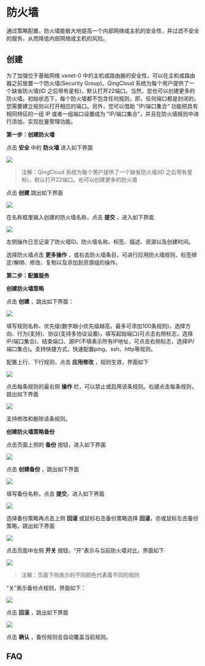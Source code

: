 ---
---

# 防火墙 

  通过策略配置，防火墙能极大地提高一个内部网络或主机的安全性，并过滤不安全的服务，从而降低内部网络或主机的风险。


## 创建

为了加强位于基础网络 vxnet-0 中的主机或路由器的安全性，可以在主机或路由器之前放置一个防火墙(Security Group)。QingCloud 系统为每个用户提供了一个缺省防火墙(ID 之后带有星标)，默认打开22端口。当然，您也可以创建更多的防火墙。初始状态下，每个防火墙都不包含任何规则，即，任何端口都是封闭的，您需要建立规则以打开相应的端口。另外，您可以借助 "IP/端口集合" 功能把具有相同特征的一组 IP 或者一组端口设置成为 "IP/端口集合"，并且在防火墙规则中进行添加，实现批量管理功能。

**第一步：创建防火墙**

点击 **安全** 中的 **防火墙** 进入如下界面

[![](_images/create_sg_1.png)](_images/create_sg_1.png)

> 注解：QingCloud 系统为每个用户提供了一个缺省防火墙(ID 之后带有星标)，默认打开22端口。也可以创建更多的防火墙

点击 **创建** 跳出如下界面

[![](_images/create_sg_2.png)](_images/create_sg_2.png)

在名称框里输入创建的防火墙名称，点击 **提交** ，进入如下界面

[![](_images/create_sg_3.png)](_images/create_sg_3.png)

左侧操作日志记录了防火墙ID、防火墙名称、标签、描述、资源以及创建时间。

选择防火墙点击 **更多操作** ，或右击防火墙条目，可进行应用防火墙规则、标签绑定/解绑、修改、复制以及添加到资源组的操作。

**第二步：配置服务**

**创建防火墙策略**

点击 **创建** ，跳出如下界面：

[![](_images/create_sg_4.png)](_images/create_sg_4.png)

填写规则名称、优先级(数字越小优先级越高，最多可添加100条规则)，选择方向、行为(支持)、协议(支持多协议设置)，填写起始端口(可点击右侧标志，选择IP/端口集合)、结束端口、源IP(不填表示所有IP地址，可点击右侧标志，选择IP/端口集合)。支持快捷方式，快速配置ping、ssh、http等规则。

配置上行、下行规则，点击 **应用修改** ，规则生效，界面如下

[![](_images/create_sg_5.png)](_images/create_sg_5.png)

点击每条规则的最右侧 **操作** 栏，可以禁止或启用该条规则。右键点击每条规则，跳出如下界面

[![](_images/create_sg_6.png)](_images/create_sg_6.png)

支持修改和删除该条规则。

**创建防火墙策略备份**

点击页面上侧的 **备份** 按钮，进入如下界面

[![](_images/create_sg_7.png)](_images/create_sg_7.png)

点击 **创建备份** ，跳出如下界面

[![](_images/create_sg_8.png)](_images/create_sg_8.png)

填写备份名称，点击 **提交**，进入如下界面

[![](_images/create_sg_9.png)](_images/create_sg_9.png)

选择备份策略再点击上侧 **回滚** 或鼠标右击备份策略选择 **回滚**，亦或鼠标左击备份策略，跳出如下界面

[![](_images/create_sg_10.png)](_images/create_sg_10.png)

点击页面中左侧 **开关** 按钮，“开”表示与当前防火墙对比，界面如下

[![](_images/create_sg_11.png)](_images/create_sg_11.png)

> 注解：页面下侧表示的不同颜色代表着不同的规则

“关”表示备份点规则，界面如下：

[![](_images/create_sg_12.png)](_images/create_sg_12.png)

点击 **回滚** ，跳出如下界面

[![](_images/create_sg_13.png)](_images/create_sg_13.png)

点击 **确认** ，备份规则会自动覆盖当前规则。

## FAQ
